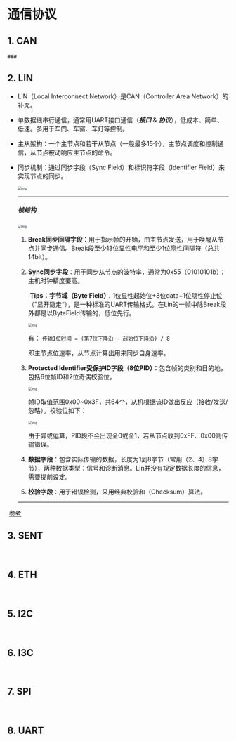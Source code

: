 # 通信协议

## 1. CAN

	### 	

## 2. LIN

 * LIN（Local Interconnect Network）是CAN（Controller Area Network）的补充。

 * 单数据线串行通信，通常用UART接口通信（***接口*** & ***协议***），低成本、简单、低速。多用于车门、车窗、车灯等控制。

 * 主从架构：一个主节点和若干从节点（一般最多15个），主节点调度和控制通信，从节点被动响应主节点的命令。

 * 同步机制：通过同步字段（Sync Field）和标识符字段（Identifier Field）来实现节点的同步。

   <img src="https://pic2.zhimg.com/v2-99ab1663773aab1178888fc4d7165d3d_r.jpg" alt="img" style="zoom:50%;" />

   ***

   ##### 帧结构

   <img src="https://pic4.zhimg.com/v2-acabef5c62959abaccb9ea881b5c3887_r.jpg" alt="img" style="zoom:50%;" />

    1. **Break同步间隔字段**：用于指示帧的开始，由主节点发送，用于唤醒从节点并同步通信。Break段至少13位显性电平和至少1位隐性间隔符（总共14bit）。

    2. **Sync同步字段**：用于同步从节点的波特率，通常为0x55（01010101b）；主机时钟精度要高。

       ​	**Tips：字节域（Byte Field）**：1位显性起始位+8位data+1位隐性停止位（”显开隐走“），是一种标准的UART传输格式。在Lin的一帧中除Break段外都是以ByteField传输的，低位先行。

       <img src="https://pic3.zhimg.com/v2-10db3a69fec2fadf942c9fa6d17f259a_r.jpg" alt="img" style="zoom:50%;" />

       有：	`传输1位时间 = (第7位下降沿 - 起始位下降沿) / 8`

       即主节点位速率，从节点计算出用来同步自身速率。

       

    3. **Protected Identifier受保护ID字段（8位PID）**：包含帧的类别和目的地，包括6位帧ID和2位奇偶校验位。

       <img src="https://pic3.zhimg.com/v2-e3541718b5d77ff994552c06df0e55e6_r.jpg" alt="img" style="zoom:50%;" />

       帧ID取值范围0x00~0x3F，共64个，从机根据该ID做出反应（接收/发送/忽略）。校验位如下：

       <img src="https://pic1.zhimg.com/v2-d638af4335e6f7358708fd2f82c1391c_r.jpg" alt="img" style="zoom:50%;" />

       由于异或运算，PID段不会出现全0或全1，若从节点收到0xFF、0x00则传输错误。

       

    4. **数据字段**：包含实际传输的数据，长度为1到8字节（常用（2、4）8字节），两种数据类型：信号和诊断消息。Lin并没有规定数据长度的信息，需要提前设定。

    5. **校验字段**：用于错误检测，采用经典校验和（Checksum）算法。

   ***

​	[参考](https://www.zhihu.com/search?type=content&q=lin%E5%8D%8F%E8%AE%AE)



## 3. SENT

​	

## 4. ETH

​	

## 5. I2C

​	

## 6. I3C

​	

## 7. SPI

​	

## 8. UART

​	

